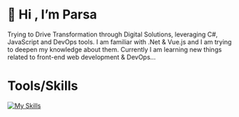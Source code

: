  # 👋 Hi , I’m Parsa
 
Trying to Drive Transformation through Digital Solutions, leveraging C#, JavaScript and DevOps tools.
I am familiar with .Net & Vue.js and I am trying to deepen my knowledge about them. Currently I am learning new things related to front-end web development & DevOps...


 # Tools/Skills
 [![My Skills](https://skillicons.dev/icons?i=cs,dotnet,js,vue,nuxt,html,css,sass,bootstrap,tailwind,git,github,linux,bash,docker)](https://github.com/ParsaJR/ParsaJR)
 

